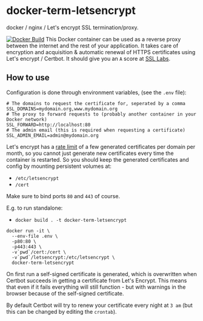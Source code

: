# docker-term-letsencrypt
docker / nginx / Let's encrypt SSL termination/proxy.

[![Docker Build](https://img.shields.io/docker/build/rsdnlesc/docker-term-letsencrypt.svg)](https://hub.docker.com/r/rsdnlesc/docker-term-letsencrypt/)
This Docker container can be used as a reverse proxy between the internet and the rest of your application.
It takes care of encryption and acquisition & automatic renewal of HTTPS certificates using Let's encrypt / Certbot. It should give you an `A` score at [SSL Labs](https://www.ssllabs.com/).

## How to use
Configuration is done through environment variables, (see the `.env` file):
```
# The domains to request the certificate for, seperated by a comma
SSL_DOMAINS=mydomain.org,www.mydomain.org
# The proxy to forward requests to (probably another container in your Docker network)
SSL_FORWARD=http://localhost:80
# The admin email (this is required when requesting a certificate)
SSL_ADMIN_EMAIL=admin@mydomain.org
```
Let's encrypt has a [rate limit](https://letsencrypt.org/docs/rate-limits/) of a few generated certificates per domain per month, so you cannot just generate new certificates every time the container is restarted.
So you should keep the generated certificates and config by mounting persistent volumes at:
- `/etc/letsencrypt`
- `/cert`

Make sure to bind ports `80` and `443` of course.

E.g. to run standalone:
- `docker build . -t docker-term-letsencrypt`

```
docker run -it \
  --env-file .env \
  -p80:80 \
  -p443:443 \
  -v`pwd`/cert:/cert \
  -v`pwd`/letsencrypt:/etc/letsencrypt \
  docker-term-letsencrypt
```

On first run a self-signed certificate is generated, which is overwritten when Certbot succeeds in getting a certificate from Let's Encrypt. This means that even if it fails everything will still function - but with warnings in the browser because of the self-signed certificate.

By default Certbot will try to renew your certificate every night at `3 am` (but this can be changed by editing the `crontab`).

